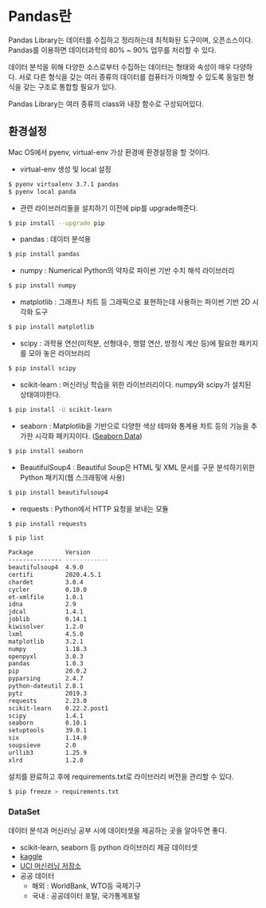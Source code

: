 # Pandas란

Pandas Library는 데이터를 수집하고 정리하는데 최적화된 도구이며, 오픈소스이다. Pandas를 이용하면 데이터과학의 80% ~ 90% 업무를 처리할 수 있다.

데이터 분석을 위해 다양한 소스로부터 수집하는 데이터는 형태와 속성이 매우 다양하다. 서로 다른 형식을 갖는 여러 종류의 데이터를 컴퓨터가 이해할 수 있도록 동일한 형식을 갖는 구조로 통합할 필요가 있다.

Pandas Library는 여러 종류의 class와 내장 함수로 구성되어있다.

## 환경설정

Mac OS에서 pyenv, virtual-env 가상 환경에 환경설정을 할 것이다.

- virtual-env 생성 및 local 설정

```bash
$ pyenv virtualenv 3.7.1 pandas
$ pyenv local panda
```

- 관련 라이브러리들을 설치하기 이전에 pip를 upgrade해준다.

```bash
$ pip install --upgrade pip
```

- pandas : 데이터 분석용

```bash
$ pip install pandas
```

- numpy : Numerical Python의 약자로 파이썬 기반 수치 해석 라이브러리

```bash
$ pip install numpy
```

- matplotlib : 그래프나 차트 등 그래픽으로 표현하는데 사용하는 파이썬 기반 2D 시각화 도구

```bash
$ pip install matplotlib
```

- scipy : 과학용 연산(미적분, 선형대수, 행렬 연산, 방정식 계산 등)에 필요한 패키지를 모아 놓은 라이브러리

```bash
$ pip install scipy
```

- scikit-learn : 머신러닝 학습을 위한 라이브러리이다. numpy와 scipy가 설치된 상태여야한다.

```bash
$ pip install -U scikit-learn
```

- seaborn : Matplotlib을 기반으로 다양한 색상 테마와 통계용 차트 등의 기능을 추가한 시각화 패키지이다. ([Seaborn Data](https://github.com/mwaskom/seaborn-data))

```bash
$ pip install seaborn
```

- BeautifulSoup4 : Beautiful Soup은 HTML 및 XML 문서를 구문 분석하기위한 Python 패키지(웹 스크래핑에 사용)

```bash
$ pip install beautifulsoup4
```

- requests : Python에서 HTTP 요청을 보내는 모듈

```bash
$ pip install requests
```



```bash
$ pip list

Package         Version
--------------- ------------
beautifulsoup4  4.9.0
certifi         2020.4.5.1
chardet         3.0.4
cycler          0.10.0
et-xmlfile      1.0.1
idna            2.9
jdcal           1.4.1
joblib          0.14.1
kiwisolver      1.2.0
lxml            4.5.0
matplotlib      3.2.1
numpy           1.18.3
openpyxl        3.0.3
pandas          1.0.3
pip             20.0.2
pyparsing       2.4.7
python-dateutil 2.8.1
pytz            2019.3
requests        2.23.0
scikit-learn    0.22.2.post1
scipy           1.4.1
seaborn         0.10.1
setuptools      39.0.1
six             1.14.0
soupsieve       2.0
urllib3         1.25.9
xlrd            1.2.0
```

설치를 완료하고 후에 requirements.txt로 라이브러리 버전을 관리할 수 있다.

```bash
$ pip freeze > requirements.txt
```



### DataSet

데이터 분석과 머신러닝 공부 시에 데이터셋을 제공하는 곳을 알아두면 좋다.

- scikit-learn, seaborn 등 python 라이브러리 제공 데이터셋
- [kaggle](https://www.kaggle.com/)
- [UCI 머신러닝 저장소](https://archive.ics.uci.edu/ml/datasets.html)
- 공공 데이터
  - 해외 : WorldBank, WTO등 국제기구
  - 국내 : 공공데이터 포탈, 국가통계포털

